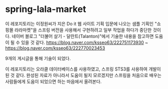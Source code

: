 # spring-lala-market
이 레포지토리는 이정원씨가 지은 Do it 웹 사이트 기획 입문에 나오는 샘플 기획인 "쇼핑몰 라라마켓"을 스프링 버전을 사용해서 구현하려고 일부 작업을 하다가 중단한 것이다.
네이버 블로그 "더불어 살기 - 달란트(Talanton)"에서 기술한 내용을 참고하면 도움이 될 수 있을 것 같다.
https://blog.naver.com/ksseo63/222751173930
~
https://blog.naver.com/ksseo63/222770023453

9개의 게시글을 통해 기술이 되었다.

이 레포지토리는 오라클 데이터베이스를 사용하였고, 스프링 STS3를 사용하여 개발이 된 것 같다.
완성된 자료가 아니라서 도움이 될지 모르겠지만 스프링을 처음으로 배우는 사람들에게 도움이 되었으면 하는 마음에서 올려본다.
